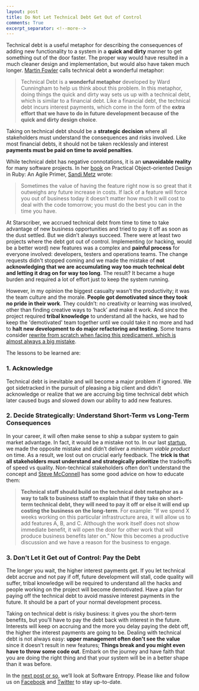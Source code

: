 ```yaml
---
layout: post
title: Do Not Let Technical Debt Get Out of Control
comments: True
excerpt_separator: <!--more-->
---
```



Technical debt is a useful metaphor for describing the consequences of adding new functionality to a system in a **quick and dirty** manner to get something out of the door faster. The proper way would have resulted in a much cleaner design and implementation, but would also have taken much longer. [Martin Fowler](http://martinfowler.com/bliki/TechnicalDebt.html) calls technical debt a wonderful metaphor:

> Technical Debt is a **wonderful metaphor** developed by Ward Cunningham to help us think about this problem. In this metaphor, doing things the quick and dirty way sets us up with a technical debt, which is similar to a financial debt. Like a financial debt, the technical debt incurs interest payments, which come in the form of the **extra effort that we have to do in future development because of the quick and dirty design choice**.

Taking on technical debt should be a **strategic decision** where all stakeholders must understand the consequences and risks involved. Like most financial debts, it should not be taken recklessly and interest **payments must be paid on time to avoid penalties**.

 <!--more-->

While technical debt has negative connotations, it is an **unavoidable reality** for many software projects. In her [book](http://www.amazon.com/Practical-Object-Oriented-Design-Ruby-Addison-Wesley/dp/0321721330) on Practical Object-oriented Design in Ruby: An Agile Primer, [Sandi Metz](http://www.sandimetz.com/) wrote:

> Sometimes the value of having the feature right now is so great that it outweighs any future increase in costs. If lack of a feature will force you out of business today it doesn’t matter how much it will cost to deal with the code tomorrow; you must do the best you can in the time you have.

At Starscriber, we accrued technical debt from time to time to take advantage of new business opportunities and tried to pay it off as soon as the dust settled. But we didn’t always succeed. There were at least two projects where the debt got out of control. Implementing (or hacking, would be a better word) new features was a complex and **painful process** for everyone involved: developers, testers and operations teams. The change requests didn't stopped coming and we made the mistake of **not acknowledging that we are accumulating way too much technical debt and letting it drag on for way too long**. The result? It became a huge burden and required a lot of effort just to keep the system running.

However, in my opinion the biggest casualty wasn’t the productivity; it was the team culture and the morale. **People got demotivated since they took no pride in their work**. They couldn’t: no creativity or learning was involved, other than finding creative ways to ‘hack’ and make it work. And since the project required **tribal knowledge** to understand all the hacks, we had to keep the 'demotivated' team together until we could take it no more and had to **halt new development to do major refactoring and testing**. Some teams consider [rewrite from scratch when facing this predicament, which is almost always a big mistake](http://codeahoy.com/2016/04/21/when-to-rewrite-from-scratch-autopsy-of-a-failed-software/).

The lessons to be learned are:

### 1. Acknowledge
Technical debt is inevitable and will become a major problem if ignored. We got sidetracked in the pursuit of pleasing a big client and didn't acknowledge or realize that we are accruing big time technical debt which later caused bugs and slowed down our ability to add new features.

### 2. Decide Strategically: Understand Short-Term vs Long-Term Consequences
In your career, it will often make sense to ship a subpar system to gain market advantage. In fact, it would be a mistake not to. In our last [startup](http://www.paperistic.com/), we made the opposite mistake and didn’t deliver a *minimum viable product* on time. As a result, we lost out on crucial early feedback. The **trick is that all stakeholders must understand and strategically prioritize** the tradeoffs of speed vs quality. Non-technical stakeholders often don’t understand the concept and [Steve McConnell](http://www.ontechnicaldebt.com/blog/steve-mcconnell-on-categorizing-managing-technical-debt/) has some good advice on how to educate them:

> **Technical staff should build on the technical debt metaphor as a way to talk to business staff to explain that if they take on short-term technical debt, they will need to pay it off or else it will end up costing the business on the long-term**. For example: “If we spend X weeks working on this particular infrastructure area, it will allow us to add features A, B, and C. Although the work itself does not show immediate benefit, it will open the door for other work that will produce business benefits later on.”  Now this becomes a productive discussion and we have a reason for the business to engage.

### 3. Don't Let it Get out of Control: Pay the Debt
The longer you wait, the higher interest payments get. If you let technical debt accrue and not pay if off, future development will stall, code quality will suffer, tribal knowledge will be required to understand all the hacks and people working on the project will become demotivated. Have a plan for paying off the technical debt to avoid massive interest payments in the future. It should be a part of your normal development process.

Taking on technical debt is risky business: it gives you the short-term benefits, but you'll have to pay the debt back with interest in the future. Interests will keep on accruing and the more you delay paying the debt off, the higher the interest payments are going to be. Dealing with technical debt is not always easy: **upper management often don't see the value** since it doesn't result in new features; **Things break and you might even have to throw some code out**. Embark on the journey and have faith that you are doing the right thing and that your system will be in a better shape than it was before.

In the [next post or so](http://codeahoy.com/2016/05/02/software-rot-entropy-and-the-broken-window-theory/), we’ll look at Software Entropy. Please like and follow us on [Facebook](https://www.facebook.com/codeahoy) and [Twitter](http://twitter.com/codeahoy) to stay up-to-date.
